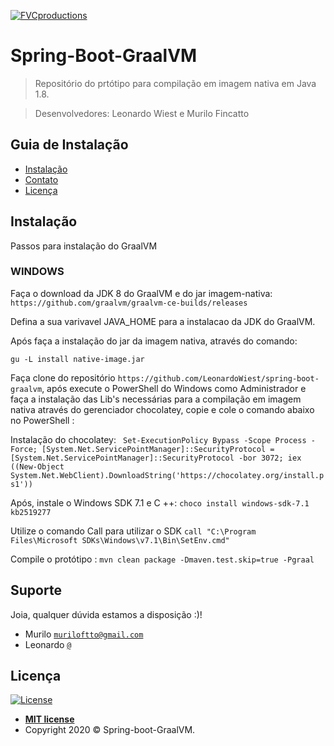 <a href="http://fvcproductions.com"><img src="https://avatars1.githubusercontent.com/u/45858759?s=200&v=4" title="FVCproductions" alt="FVCproductions"></a>

<!-- [![FVCproductions](https://avatars1.githubusercontent.com/u/4284691?v=3&s=200)](http://fvcproductions.com) -->

# Spring-Boot-GraalVM

> Repositório do prtótipo para compilação em imagem nativa em Java 1.8.

> Desenvolvedores: Leonardo Wiest e Murilo Fincatto


## Guia de Instalação

- [Instalação](#Instalação)
- [Contato](#Contato)
- [Licença](#Licença)


## Instalação

Passos para instalação do GraalVM

### WINDOWS

Faça o download da JDK 8 do GraalVM e do jar imagem-nativa:
```https://github.com/graalvm/graalvm-ce-builds/releases```

Defina a sua varivavel JAVA_HOME para a instalacao da JDK do GraalVM.

Após faça a instalação do jar da imagem nativa, através do comando:

```gu -L install native-image.jar```

Faça clone do repositório `https://github.com/LeonardoWiest/spring-boot-graalvm`, após
execute o PowerShell do Windows como Administrador e faça a instalação das Lib's necessárias para a compilação em imagem nativa através do gerenciador chocolatey, copie e cole o comando abaixo no PowerShell :

Instalação do chocolatey:
``` Set-ExecutionPolicy Bypass -Scope Process -Force; [System.Net.ServicePointManager]::SecurityProtocol = [System.Net.ServicePointManager]::SecurityProtocol -bor 3072; iex ((New-Object System.Net.WebClient).DownloadString('https://chocolatey.org/install.ps1'))```

Após, instale o Windows SDK 7.1 e C ++:
```choco install windows-sdk-7.1 kb2519277```

Utilize o comando Call para utilizar o SDK
```call "C:\Program Files\Microsoft SDKs\Windows\v7.1\Bin\SetEnv.cmd"```

Compile o protótipo :
```mvn clean package -Dmaven.test.skip=true -Pgraal```

## Suporte

Joia, qualquer dúvida estamos a disposição :)!

- Murilo <a href="muriloftto@gmail.com" target="_blank">`muriloftto@gmail.com`</a>
- Leonardo <a href="" target="_blank">`@`</a>

## Licença

[![License](http://img.shields.io/:license-mit-blue.svg?style=flat-square)](http://badges.mit-license.org)

- **[MIT license](http://opensource.org/licenses/mit-license.php)**
- Copyright 2020 © <a target="_blank">Spring-boot-GraalVM</a>.
